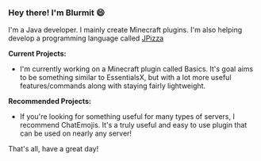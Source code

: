 ### Hey there! I'm Blurmit 😄

I'm a Java developer. I mainly create Minecraft plugins. I'm also helping develop a programming language called [JPizza](https://github.com/Lemon-Chad/JPizza)

**Current Projects:**
* I'm currently working on a Minecraft plugin called Basics. It's goal aims to be something similar to EssentialsX, but with a lot more useful features/commands along with staying fairly lightweight.

**Recommended Projects:**
* If you're looking for something useful for many types of servers, I recommend ChatEmojis. It's a truly useful and easy to use plugin that can be used on nearly any server!

That's all, have a great day!
